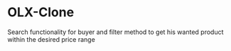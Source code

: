 # OLX-Clone
Search functionality for buyer and filter method to get his wanted product within the desired price range
